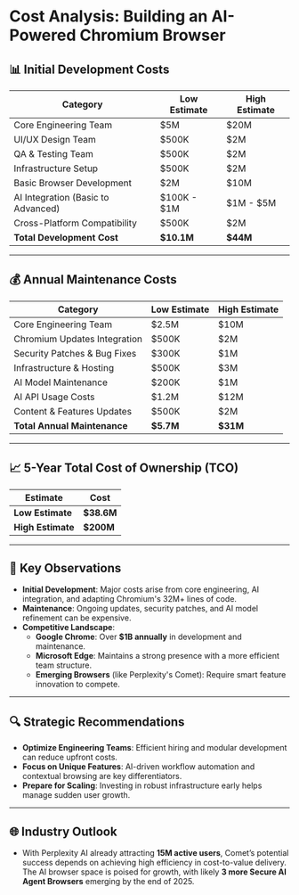

# Cost Analysis: Building an AI-Powered Chromium Browser

## 📊 Initial Development Costs
| Category                     | Low Estimate | High Estimate |
|------------------------------|---------------|----------------|
| Core Engineering Team         | $5M           | $20M            |
| UI/UX Design Team             | $500K         | $2M             |
| QA & Testing Team             | $500K         | $2M             |
| Infrastructure Setup          | $500K         | $2M             |
| Basic Browser Development     | $2M           | $10M            |
| AI Integration (Basic to Advanced) | $100K - $1M | $1M - $5M       |
| Cross-Platform Compatibility  | $500K         | $2M             |
| **Total Development Cost**    | **$10.1M**    | **$44M**        |

---

## 💰 Annual Maintenance Costs
| Category                     | Low Estimate | High Estimate |
|------------------------------|---------------|----------------|
| Core Engineering Team         | $2.5M         | $10M            |
| Chromium Updates Integration  | $500K         | $2M             |
| Security Patches & Bug Fixes  | $300K         | $1M             |
| Infrastructure & Hosting      | $500K         | $3M             |
| AI Model Maintenance          | $200K         | $1M             |
| AI API Usage Costs            | $1.2M         | $12M            |
| Content & Features Updates    | $500K         | $2M             |
| **Total Annual Maintenance**  | **$5.7M**     | **$31M**        |

---

## 📈 5-Year Total Cost of Ownership (TCO)
| Estimate                    | Cost |
|-----------------------------|-------|
| **Low Estimate**              | **$38.6M** |
| **High Estimate**             | **$200M** |

---

## 🚀 Key Observations
- **Initial Development**: Major costs arise from core engineering, AI integration, and adapting Chromium's 32M+ lines of code.
- **Maintenance**: Ongoing updates, security patches, and AI model refinement can be expensive.
- **Competitive Landscape**:
  - **Google Chrome**: Over **$1B annually** in development and maintenance.
  - **Microsoft Edge**: Maintains a strong presence with a more efficient team structure.
  - **Emerging Browsers** (like Perplexity's Comet): Require smart feature innovation to compete.

---

## 🔍 Strategic Recommendations
- **Optimize Engineering Teams**: Efficient hiring and modular development can reduce upfront costs.
- **Focus on Unique Features**: AI-driven workflow automation and contextual browsing are key differentiators.
- **Prepare for Scaling**: Investing in robust infrastructure early helps manage sudden user growth.

---

## 🌐 Industry Outlook
- With Perplexity AI already attracting **15M active users**, Comet’s potential success depends on achieving high efficiency in cost-to-value delivery. The AI browser space is poised for growth, with likely **3 more Secure AI Agent Browsers** emerging by the end of 2025.
